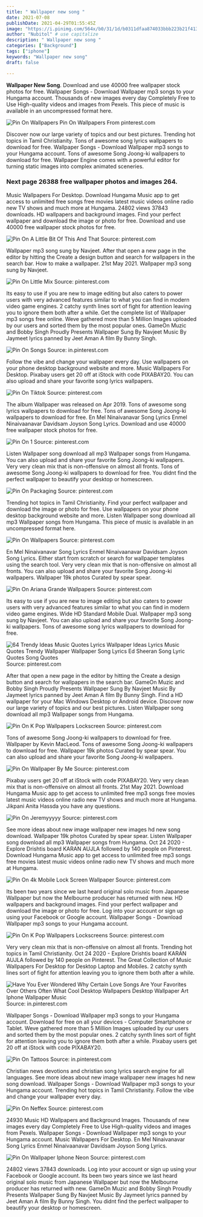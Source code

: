 ```yaml
---
title: " Wallpaper new song "
date: 2021-07-08
publishDate: 2021-04-29T01:55:45Z
image: "https://i.pinimg.com/564x/b0/31/1d/b0311dfaa874033bbb223b21f413f7bc.jpg"
author: "Nubitol" # use capitalize
description: " Wallpaper new song "
categories: ["Background"]
tags: ["iphone"]
keywords: "Wallpaper new song"
draft: false

---
```



**Wallpaper New Song**. Download and use 40000 free wallpaper stock photos for free. Wallpaper Songs - Download Wallpaper mp3 songs to your Hungama account. Thousands of new images every day Completely Free to Use High-quality videos and images from Pexels. This piece of music is available in an uncompressed format here.

![Pin On Wallpapers](https://i.pinimg.com/736x/38/bb/99/38bb9920bc05fcbfc9663a76a676d310.jpg "Pin On Wallpapers")
Pin On Wallpapers From pinterest.com


Discover now our large variety of topics and our best pictures. Trending hot topics in Tamil Christianity. Tons of awesome song lyrics wallpapers to download for free. Wallpaper Songs - Download Wallpaper mp3 songs to your Hungama account. Tons of awesome Song Joong-ki wallpapers to download for free. Wallpaper Engine comes with a powerful editor for turning static images into complex animated sceneries.

### Next page 26388 free wallpaper photos and images 264.

Music Wallpapers For Desktop. Download Hungama Music app to get access to unlimited free songs free movies latest music videos online radio new TV shows and much more at Hungama. 24802 views 37843 downloads. HD wallpapers and background images. Find your perfect wallpaper and download the image or photo for free. Download and use 40000 free wallpaper stock photos for free.


![Pin On A Little Bit Of This And That](https://i.pinimg.com/474x/cc/9e/a6/cc9ea6920aeb1d29b4f2ab3d346bc321.jpg "Pin On A Little Bit Of This And That")
Source: pinterest.com

Wallpaper mp3 song sung by Navjeet. After that open a new page in the editor by hitting the Create a design button and search for wallpapers in the search bar. How to make a wallpaper. 21st May 2021. Wallpaper mp3 song sung by Navjeet.

![Pin On Little Mix](https://i.pinimg.com/originals/4b/8e/69/4b8e6993fa1051e441257b23913eb587.jpg "Pin On Little Mix")
Source: pinterest.com

Its easy to use if you are new to image editing but also caters to power users with very advanced features similar to what you can find in modern video game engines. 2 catchy synth lines sort of fight for attention leaving you to ignore them both after a while. Get the complete list of Wallpaper mp3 songs free online. Weve gathered more than 5 Million Images uploaded by our users and sorted them by the most popular ones. GameOn Muzic and Bobby Singh Proudly Presents Wallpaper Sung By Navjeet Music By Jaymeet lyrics panned by Jeet Aman A film By Bunny Singh.

![Pin On Songs](https://i.pinimg.com/originals/a2/09/ac/a209ac969943eebb4f7250a0ed8eb85f.jpg "Pin On Songs")
Source: in.pinterest.com

Follow the vibe and change your wallpaper every day. Use wallpapers on your phone desktop background website and more. Music Wallpapers For Desktop. Pixabay users get 20 off at iStock with code PIXABAY20. You can also upload and share your favorite song lyrics wallpapers.

![Pin On Tiktok](https://i.pinimg.com/236x/15/e3/9d/15e39db18bc1cbc76d15bdb4909e5493.jpg "Pin On Tiktok")
Source: pinterest.com

The album Wallpaper was released on Apr 2019. Tons of awesome song lyrics wallpapers to download for free. Tons of awesome Song Joong-ki wallpapers to download for free. En Mel Ninaivanavar Song Lyrics Enmel Ninaivaanavar Davidsam Joyson Song Lyrics. Download and use 40000 free wallpaper stock photos for free.

![Pin On 1](https://i.pinimg.com/originals/96/ed/9d/96ed9d15a9a20f4bef63d21d36a68876.png "Pin On 1")
Source: pinterest.com

Listen Wallpaper song download all mp3 Wallpaper songs from Hungama. You can also upload and share your favorite Song Joong-ki wallpapers. Very very clean mix that is non-offensive on almost all fronts. Tons of awesome Song Joong-ki wallpapers to download for free. You didnt find the perfect wallpaper to beautify your desktop or homescreen.

![Pin On Packaging](https://i.pinimg.com/originals/bd/00/a7/bd00a70fcdbb67dc3a5c16cf04c55a1c.jpg "Pin On Packaging")
Source: pinterest.com

Trending hot topics in Tamil Christianity. Find your perfect wallpaper and download the image or photo for free. Use wallpapers on your phone desktop background website and more. Listen Wallpaper song download all mp3 Wallpaper songs from Hungama. This piece of music is available in an uncompressed format here.

![Pin On Wallpapers](https://i.pinimg.com/736x/38/bb/99/38bb9920bc05fcbfc9663a76a676d310.jpg "Pin On Wallpapers")
Source: pinterest.com

En Mel Ninaivanavar Song Lyrics Enmel Ninaivaanavar Davidsam Joyson Song Lyrics. Either start from scratch or search for wallpaper templates using the search tool. Very very clean mix that is non-offensive on almost all fronts. You can also upload and share your favorite Song Joong-ki wallpapers. Wallpaper 19k photos Curated by spear spear.

![Pin On Ariana Grande Wallpapers](https://i.pinimg.com/736x/5b/72/a5/5b72a502259288bdb09676e6d81ef31c.jpg "Pin On Ariana Grande Wallpapers")
Source: pinterest.com

Its easy to use if you are new to image editing but also caters to power users with very advanced features similar to what you can find in modern video game engines. Wide HD Standard Mobile Dual. Wallpaper mp3 song sung by Navjeet. You can also upload and share your favorite Song Joong-ki wallpapers. Tons of awesome song lyrics wallpapers to download for free.

![64 Trendy Ideas Music Quotes Lyrics Wallpaper Ideas Lyrics Music Quotes Trendy Wallpaper Wallpaper Song Lyrics Ed Sheeran Song Lyric Quotes Song Quotes](https://i.pinimg.com/474x/b0/26/7d/b0267de9a368e0bffdfe10ed10c03333.jpg "64 Trendy Ideas Music Quotes Lyrics Wallpaper Ideas Lyrics Music Quotes Trendy Wallpaper Wallpaper Song Lyrics Ed Sheeran Song Lyric Quotes Song Quotes")
Source: pinterest.com

After that open a new page in the editor by hitting the Create a design button and search for wallpapers in the search bar. GameOn Muzic and Bobby Singh Proudly Presents Wallpaper Sung By Navjeet Music By Jaymeet lyrics panned by Jeet Aman A film By Bunny Singh. Find a HD wallpaper for your Mac Windows Desktop or Android device. Discover now our large variety of topics and our best pictures. Listen Wallpaper song download all mp3 Wallpaper songs from Hungama.

![Pin On K Pop Wallpapers Lockscreen](https://i.pinimg.com/originals/17/d2/d4/17d2d43e560e64d06a43a207b67a3658.jpg "Pin On K Pop Wallpapers Lockscreen")
Source: pinterest.com

Tons of awesome Song Joong-ki wallpapers to download for free. Wallpaper by Kevin MacLeod. Tons of awesome Song Joong-ki wallpapers to download for free. Wallpaper 19k photos Curated by spear spear. You can also upload and share your favorite Song Joong-ki wallpapers.

![Pin On Wallpaper By Me](https://i.pinimg.com/originals/f9/bf/70/f9bf704057c1499d43937d0e105f508e.jpg "Pin On Wallpaper By Me")
Source: pinterest.com

Pixabay users get 20 off at iStock with code PIXABAY20. Very very clean mix that is non-offensive on almost all fronts. 21st May 2021. Download Hungama Music app to get access to unlimited free mp3 songs free movies latest music videos online radio new TV shows and much more at Hungama. Jikpani Anita Hassda you have any questions.

![Pin On Jeremyyyyy](https://i.pinimg.com/originals/3d/58/af/3d58af4ad9a2e0c8f838df203435ade5.jpg "Pin On Jeremyyyyy")
Source: pinterest.com

See more ideas about new image wallpaper new images hd new song download. Wallpaper 19k photos Curated by spear spear. Listen Wallpaper song download all mp3 Wallpaper songs from Hungama. Oct 24 2020 - Explore Drishtis board KARAN AUJLA followed by 140 people on Pinterest. Download Hungama Music app to get access to unlimited free mp3 songs free movies latest music videos online radio new TV shows and much more at Hungama.

![Pin On 4k Mobile Lock Screen Wallpaper](https://i.pinimg.com/originals/ca/66/ea/ca66ea7e297fe060a3bda6587991004b.png "Pin On 4k Mobile Lock Screen Wallpaper")
Source: pinterest.com

Its been two years since we last heard original solo music from Japanese Wallpaper but now the Melbourne producer has returned with new. HD wallpapers and background images. Find your perfect wallpaper and download the image or photo for free. Log into your account or sign up using your Facebook or Google account. Wallpaper Songs - Download Wallpaper mp3 songs to your Hungama account.

![Pin On K Pop Wallpapers Lockscreens](https://i.pinimg.com/originals/ba/71/19/ba71192fb1ab7b6d455407b084114a8d.jpg "Pin On K Pop Wallpapers Lockscreens")
Source: pinterest.com

Very very clean mix that is non-offensive on almost all fronts. Trending hot topics in Tamil Christianity. Oct 24 2020 - Explore Drishtis board KARAN AUJLA followed by 140 people on Pinterest. The Great Collection of Music Wallpapers For Desktop for Desktop Laptop and Mobiles. 2 catchy synth lines sort of fight for attention leaving you to ignore them both after a while.

![Have You Ever Wondered Why Certain Love Songs Are Your Favorites Over Others Often What Cool Desktop Wallpapers Desktop Wallpaper Art Iphone Wallpaper Music](https://i.pinimg.com/564x/f9/10/3e/f9103ec18b117f66c1fb5c565561045b.jpg "Have You Ever Wondered Why Certain Love Songs Are Your Favorites Over Others Often What Cool Desktop Wallpapers Desktop Wallpaper Art Iphone Wallpaper Music")
Source: in.pinterest.com

Wallpaper Songs - Download Wallpaper mp3 songs to your Hungama account. Download for free on all your devices - Computer Smartphone or Tablet. Weve gathered more than 5 Million Images uploaded by our users and sorted them by the most popular ones. 2 catchy synth lines sort of fight for attention leaving you to ignore them both after a while. Pixabay users get 20 off at iStock with code PIXABAY20.

![Pin On Tattoos](https://i.pinimg.com/474x/9d/dc/2a/9ddc2acc4c39307afb33dafbca568e7f.jpg "Pin On Tattoos")
Source: in.pinterest.com

Christian news devotions and christian song lyrics search engine for all languages. See more ideas about new image wallpaper new images hd new song download. Wallpaper Songs - Download Wallpaper mp3 songs to your Hungama account. Trending hot topics in Tamil Christianity. Follow the vibe and change your wallpaper every day.

![Pin On Neffex](https://i.pinimg.com/originals/de/d6/e2/ded6e208840dcef62fe9342fc805d7d3.jpg "Pin On Neffex")
Source: pinterest.com

24930 Music HD Wallpapers and Background Images. Thousands of new images every day Completely Free to Use High-quality videos and images from Pexels. Wallpaper Songs - Download Wallpaper mp3 songs to your Hungama account. Music Wallpapers For Desktop. En Mel Ninaivanavar Song Lyrics Enmel Ninaivaanavar Davidsam Joyson Song Lyrics.

![Pin On Wallpaper Iphone Neon](https://i.pinimg.com/564x/b0/31/1d/b0311dfaa874033bbb223b21f413f7bc.jpg "Pin On Wallpaper Iphone Neon")
Source: pinterest.com

24802 views 37843 downloads. Log into your account or sign up using your Facebook or Google account. Its been two years since we last heard original solo music from Japanese Wallpaper but now the Melbourne producer has returned with new. GameOn Muzic and Bobby Singh Proudly Presents Wallpaper Sung By Navjeet Music By Jaymeet lyrics panned by Jeet Aman A film By Bunny Singh. You didnt find the perfect wallpaper to beautify your desktop or homescreen.

